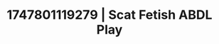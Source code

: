 ---
categories:
- Nerdy seduction
- Bedroom eyes
- Footjob
- Demure
- Erotic tension
image: /assets/images/1747801119279.jpg
layout: post
seo:
  description: Featured content with high-quality Scat Fetish, ABDL Play. HD images
    available.
  keywords: Scat Fetish, ABDL Play
  og_image: /assets/images/1747801119279.jpg
  schema_type: VisualArtwork
tags:
- ABDL Play
- '#1747801119279'
- Scat Fetish
title: 1747801119279 | Scat Fetish ABDL Play
---